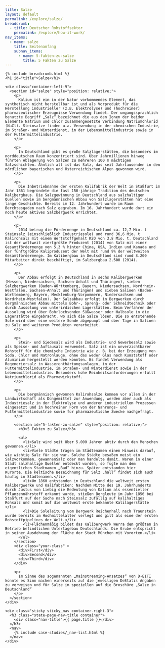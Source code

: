 ```yaml
---
title: Salze
layout: default
permalink: /explore/salze/
breadcrumb:
  - title: Deutscher Rohstoffsektor
    permalink: /explore/how-it-work/
nav_items:
  - name: salze
    title: Seitenanfang
    subnav_items:
      - name: 5-fakten-zu-salze
        title: 5 Fakten zu Salze
---
```


<link rel="stylesheet" type="text/css" href="{{ site.baseurl_root }}/css/slick-theme.css"/>
<link rel="stylesheet" type="text/css" href="//cdn.jsdelivr.net/jquery.slick/1.6.0/slick.css"/>

<main class="container-page-wrapper layout-state-pages">
  <section class="container" style="position: relative;">

    {% include breadcrumb.html %}
    <h1 id="title">Salze</h1>

    <div class="container-left-9">
      <section id="salze" style="position: relative;">
        <p>
          Kalium ist ein in der Natur vorkommendes Element, das synthetisch nicht herstellbar ist und als Vorprodukt für die Herstellung industrieller (z.B. Elektrolyse) und (hochreiner) pharmazeutischer Erzeugnisse Verwendung findet. Der umgangssprachlich benutzte Begriff „Salz“ bezeichnet die aus den Ionen der beiden Elemente Natrium und Chlor zusammengesetzte Verbindung Natriumchlorid (NaCl). Steinsalze finden u.a. Verwendung in der chemischen Industrie, im Straßen- und Winterdienst, in der Lebensmittelindustrie sowie in der Futtermittelindustrie.
        </p>

        <p>
          In Deutschland gibt es große Salzlagerstätten, die besonders im norddeutschen Raum konzentriert sind. Über Jahrmillionen hinweg führten Ablagerung von Salzen zu mehreren 100 m mächtigen Salzschichten. Ähnlich alt ist das Salz, das seit Jahrtausenden in den nördlichen bayerischen und österreichischen Alpen gewonnen wird.
        </p>

        <p>
          Die Inbetriebnahme der ersten Kalifabrik der Welt in Staßfurt im Jahr 1861 begründete die fast 150-jährige Tradition des deutschen Kalibergbaus. Die Salzgewinnung in Deutschland aus salzhaltigen Quellen sowie im bergmännischen Abbau von Salzlagerstätten hat eine lange Geschichte. Bereits im 12. Jahrhundert wurde im Raum Berchtesgaden nach Salz gegraben. Im 16. Jahrhundert wurde dort ein noch heute aktives Salzbergwerk errichtet.
        </p>

        <p>
          2014 betrug die Fördermenge in Deutschland ca. 12,7 Mio. t Steinsalz (einschließlich Industriesole) und rund 36,6 Mio. t Kalirohsalz mit einem Wertstoffgehalt K2O von 3,8 Mio. t. Deutschland ist der weltweit viertgrößte Produzent (2014) von Salz mit einer Gesamtfördermenge von 5,3 % hinter China, USA, Indien und Kanada und der fünftgrößte Kaliproduzent der Welt mit rund 9% der weltweiten Gesamtfördermenge. Im Kalibergbau in Deutschland sind rund 8.200 Mitarbeiter direkt beschäftigt, im Salzbergbau 2.500 (2014).
        </p>

        <p>
          Der Abbau erfolgt in Deutschland in sechs Kalibergwerken (Hessen, Niedersachsen, Sachsen-Anhalt und Thüringen), sieben Salzbergwerken (Baden-Württemberg, Bayern, Niedersachsen, Nordrhein-Westfalen, Sachsen-Anhalt und Thüringen) und sieben Salinen (Baden-Württemberg, Bayern, Mecklenburg-Vorpommern, Niedersachsen und Nordrhein-Westfalen). Der Salzabbau erfolgt in Bergwerken durch bergmännischen Abbau mittels Bohr-, Spreng- oder Schneidtechnik oder durch Aussolung von unterirdischen Lagerstätten. Beim Verfahren der Aussolung wird über Bohrlochsonden Süßwasser oder Halbsole in die Lagerstätte eingebracht, wo sich die Salze lösen. Die so entstehende Sole wird über eine weitere Sonde abgepumpt und über Tage in Salinen zu Salz und weiteren Produkten verarbeitet.
        </p>

        <p>
          Stein- und Siedesalz wird als Industrie- und Gewerbesalz sowie als Speise- und Auftausalz verwendet. Salz ist ein unverzichtbarer Rohstoff für die chemische Industrie wie z. B. bei der Erzeugung von Soda, Chlor und Natronlauge, ohne das weder Glas noch Kunststoff oder Aluminium hergestellt werden könnten. Es findet Verwendung als Regeneriersalz in Wasserenthärtungsanlagen, in der Futtermittelindustrie, im Straßen- und Winterdienst sowie in der Lebensmittelindustrie. Besonders hohe Reinheitsanforderungen erfüllt Natriumchlorid als Pharmawirkstoff.
        </p>

        <p>
          Die bergmännisch gewonnen Kalirohsalze kommen vor allem in der Landwirtschaft als Düngemittel zur Anwendung, werden aber auch als Industriesalz in der Elektrolyse und anderen industriellen Prozessen eingesetzt und in hochreiner Form von der Nahrungs- und Futtermittelindustrie sowie für pharmazeutische Zwecke nachgefragt.
        </p>

        <section id="5-fakten-zu-salze" style="position: relative;">
          <h3>5 Fakten zu Salze</h3>

          <ul>
            <li>Salz wird seit über 5.000 Jahren aktiv durch den Menschen gewonnen.</li>
            <li>Viele Städte tragen im Städtenamen einen Hinweis darauf, wie wichtig Salz für sie war. Solche Städte besaßen meist ein Salzvorkommen, gewannenSalz oder man handelte damit. Waren in einer Stadt salzhaltige Quellen entdeckt worden, so fügte man dem eigentlichen Stadtnamen „Bad“ hinzu. Später entstanden hier Kurorte. Die keltische Bezeichnung für Salz „hall“ findet sich auch häufig in Städtenamen.</li>
            <li>Um 1860 entstanden in Deutschland die weltweit ersten Kalibergwerke und Kalifabriken: Nachdem Mitte des 19. Jahrhunderts durch Justus von Liebig die Bedeutung von Kalium als essentieller Pflanzennährstoff erkannt wurde, stießen Bergleute im Jahr 1856 bei Staßfurt auf der Suche nach Steinsalz zufällig auf kalihaltiges Rohsalz und somit auf die weltweit erste bekannte Kalilagerstätte </li>
            <li>Die Soleleitung vom Bergwerk Reichenhall nach Traunstein wurde bereits im Hochmittelalter verlegt und gilt als eine der ersten Rohstoffpipelines der Welt.</li>
            <li>Flächenmäßig bildet das Kalibergwerk Werra den größten in Betrieb befindlichen Untertagebau Deutschlands: Die Grube entspricht in seiner Ausdehnung der Fläche der Stadt München mit Vororten.</li>
          </ul>
        </section>
        <div class="your-class" >
          <div>First</div>
          <div>Second</div>
          <div>Third</div>
        </div>

        <p>
          Im Sinne des sogenannten „Mainstreaming-Ansatzes“ von D-EITI könnte es Sinn machen einerseits auf die jeweiligen DeStatis Angaben zu verweisen und für Salze im speziellen auf die Broschüre „Salze in Deutschland“
        </p>
      </section>
    </div>

    <div class="sticky sticky_nav container-right-3">
      <h3 class="state-page-nav-title container">
        <div class="nav-title">{{ page.title }}</div>
      </h3>
      <nav>
        {% include case-studies/_nav-list.html %}
      </nav>
    </div>
  </section>
</main>

<script src="https://ajax.googleapis.com/ajax/libs/jquery/1.12.4/jquery.min.js"></script>
<script type="text/javascript" src="//cdn.jsdelivr.net/jquery.slick/1.6.0/slick.min.js"></script>
<script type="text/javascript" src="{{ site.baseurl_root }}/js/lib/static.min.js" charset="utf-8"></script>

<script type="text/javascript">
    $(document).ready(function(){
      $('.your-class').slick();
    });
</script>
